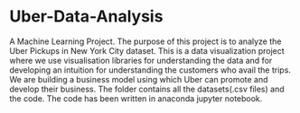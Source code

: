 # Uber-Data-Analysis
A Machine Learning Project.
The purpose of this project is to analyze the Uber Pickups in New York City dataset. This is a data visualization project where we use visualisation 
libraries for understanding the data and for developing an intuition for understanding the customers who avail the trips. We are building a business 
model using which Uber can promote and develop their business.
The folder contains all the datasets(.csv files) and the code. The code has been written in anaconda jupyter notebook.
